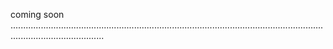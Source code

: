coming soon .................................................................................................................................................................
